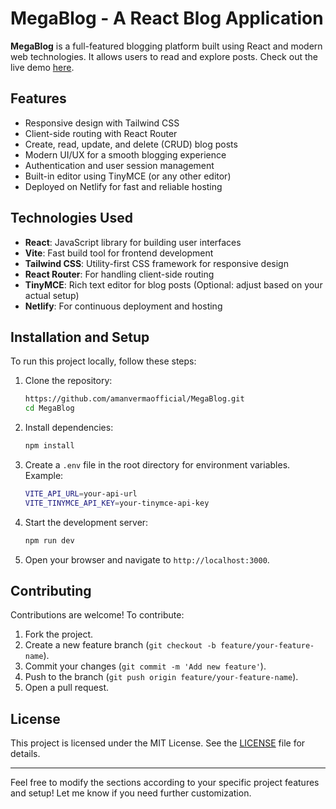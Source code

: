# MegaBlog - A React Blog Application

**MegaBlog** is a full-featured blogging platform built using React and modern web technologies. It allows users to read and explore posts. Check out the live demo [here](https://megablogreact.netlify.app/).

## Features

- Responsive design with Tailwind CSS
- Client-side routing with React Router
- Create, read, update, and delete (CRUD) blog posts
- Modern UI/UX for a smooth blogging experience
- Authentication and user session management
- Built-in editor using TinyMCE (or any other editor)
- Deployed on Netlify for fast and reliable hosting

## Technologies Used

- **React**: JavaScript library for building user interfaces
- **Vite**: Fast build tool for frontend development
- **Tailwind CSS**: Utility-first CSS framework for responsive design
- **React Router**: For handling client-side routing
- **TinyMCE**: Rich text editor for blog posts (Optional: adjust based on your actual setup)
- **Netlify**: For continuous deployment and hosting

## Installation and Setup

To run this project locally, follow these steps:

1. Clone the repository:

   ```bash
   https://github.com/amanvermaofficial/MegaBlog.git
   cd MegaBlog
   ```

2. Install dependencies:

   ```bash
   npm install
   ```

3. Create a `.env` file in the root directory for environment variables. Example:

   ```bash
   VITE_API_URL=your-api-url
   VITE_TINYMCE_API_KEY=your-tinymce-api-key
   ```

4. Start the development server:

   ```bash
   npm run dev
   ```

5. Open your browser and navigate to `http://localhost:3000`.


## Contributing

Contributions are welcome! To contribute:

1. Fork the project.
2. Create a new feature branch (`git checkout -b feature/your-feature-name`).
3. Commit your changes (`git commit -m 'Add new feature'`).
4. Push to the branch (`git push origin feature/your-feature-name`).
5. Open a pull request.

## License

This project is licensed under the MIT License. See the [LICENSE](LICENSE) file for details.

---

Feel free to modify the sections according to your specific project features and setup! Let me know if you need further customization.
